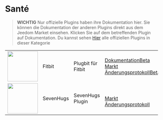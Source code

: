 
# Santé


>**WICHTIG**
>Nur offizielle Plugins haben ihre Dokumentation hier. Sie können die Dokumentation der anderen Plugins direkt aus dem Jeedom Market einsehen. Klicken Sie auf dem betreffenden Plugin auf Dokumentation.
>Du kannst sehen [Hier](https://market.jeedom.com/index.php?v=d&p=market&type=plugin&categorie=health) alle offiziellen Plugins in dieser Kategorie


| | | | |
|--- | --- | --- | ---|
|<img src="fitbit/fitbit_icon.png" class="pluginLogo" width="100" />|Fitbit|Plugbit für Fitbit|[Dokumentation](fitbit/index.md)[Beta](fitbit/beta/index.md)<br/>[Markt](https://market.jeedom.com/index.php?v=d&p=market_display&id=1018)<br/>[Änderungsprotokoll](fitbit/changelog.md)[Beta](fitbit/beta/changelog.md)|
|<img src="sevenhugs/sevenhugs_icon.png" class="pluginLogo" width="100" />|SevenHugs|SevenHugs Plugin|<br/>[Markt](https://market.jeedom.com/index.php?v=d&p=market_display&id=2492)<br/>[Änderungsprotokoll](sevenhugs/changelog.md)|
